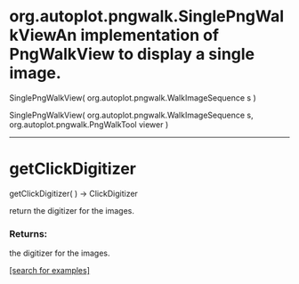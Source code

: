 # org.autoplot.pngwalk.SinglePngWalkViewAn implementation of PngWalkView to display a single image.
SinglePngWalkView( org.autoplot.pngwalk.WalkImageSequence s )


SinglePngWalkView( org.autoplot.pngwalk.WalkImageSequence s, org.autoplot.pngwalk.PngWalkTool viewer )


***
<a name="getClickDigitizer"></a>
# getClickDigitizer
getClickDigitizer(  ) &rarr; ClickDigitizer

return the digitizer for the images.

### Returns:
the digitizer for the images.

<a href="https://github.com/autoplot/dev/search?q=getClickDigitizer&unscoped_q=getClickDigitizer">[search for examples]</a>

